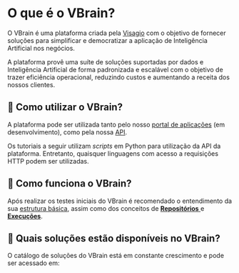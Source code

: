 # O que é o VBrain?

O VBrain é uma plataforma criada pela [Visagio](https://visagio.com.br) com o objetivo de fornecer soluções para simplificar e democratizar a aplicação de Inteligência Artificial nos negócios. 

A plataforma provê uma suíte de soluções suportadas por dados e Inteligência Artificial de forma padronizada e escalável com o objetivo de trazer eficiência operacional, reduzindo custos e aumentando a receita dos nossos clientes.

## 🚀 Como utilizar o VBrain?

A plataforma pode ser utilizada tanto pelo nosso [portal de aplicações](https://vbrain.visagio.com) \(em desenvolvimento\), como pela nossa [API](https://vbrain.visagio.com/api/v1/).

Os tutoriais a seguir utilizam _scripts_ em Python para utilização da API da plataforma. Entretanto, quaisquer linguagens com acesso a requisições HTTP podem ser utilizadas.

## 🤔 Como funciona o VBrain?

Após realizar os testes iniciais do VBrain é recomendado o entendimento da sua [estrutura básica](a-plataforma/conceitos-principais/estrutura-basica/), assim como dos conceitos de [**Repositórios** ](a-plataforma/conceitos-principais/repositorios/)e [**Execuções**](a-plataforma/conceitos-principais/execucoes/).

## 🧠 Quais soluções estão disponíveis no VBrain?

O catálogo de soluções do VBrain está em constante crescimento e pode ser acessado em:

